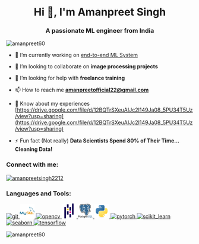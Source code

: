 <h1 align="center">Hi 👋, I'm Amanpreet Singh</h1>
<h3 align="center">A passionate ML engineer from India</h3>

<p align="left"> <img src="https://komarev.com/ghpvc/?username=amanpreet60&label=Profile%20views&color=0e75b6&style=flat" alt="amanpreet60" /> </p>

- 🔭 I’m currently working on [end-to-end ML System](https://github.com/amanpreet60/Market_ml_system)

- 👯 I’m looking to collaborate on **image processing projects**

- 🤝 I’m looking for help with **freelance training**

- 📫 How to reach me **amanpreetofficial22@gmail.com**

- 📄 Know about my experiences [https://drive.google.com/file/d/12BQTrSXeuAIJc2I149Ja08_5PU34T5Uz/view?usp=sharing](https://drive.google.com/file/d/12BQTrSXeuAIJc2I149Ja08_5PU34T5Uz/view?usp=sharing)

- ⚡ Fun fact (Not really) **Data Scientists Spend 80% of Their Time... Cleaning Data!**

<h3 align="left">Connect with me:</h3>
<p align="left">
<a href="https://linkedin.com/in/amanpreetsingh2212" target="blank"><img align="center" src="https://raw.githubusercontent.com/rahuldkjain/github-profile-readme-generator/master/src/images/icons/Social/linked-in-alt.svg" alt="amanpreetsingh2212" height="30" width="40" /></a>
</p>

<h3 align="left">Languages and Tools:</h3>
<p align="left"> <a href="https://git-scm.com/" target="_blank" rel="noreferrer"> <img src="https://www.vectorlogo.zone/logos/git-scm/git-scm-icon.svg" alt="git" width="40" height="40"/> </a> <a href="https://www.mysql.com/" target="_blank" rel="noreferrer"> <img src="https://raw.githubusercontent.com/devicons/devicon/master/icons/mysql/mysql-original-wordmark.svg" alt="mysql" width="40" height="40"/> </a> <a href="https://opencv.org/" target="_blank" rel="noreferrer"> <img src="https://www.vectorlogo.zone/logos/opencv/opencv-icon.svg" alt="opencv" width="40" height="40"/> </a> <a href="https://pandas.pydata.org/" target="_blank" rel="noreferrer"> <img src="https://raw.githubusercontent.com/devicons/devicon/2ae2a900d2f041da66e950e4d48052658d850630/icons/pandas/pandas-original.svg" alt="pandas" width="40" height="40"/> </a> <a href="https://www.postgresql.org" target="_blank" rel="noreferrer"> <img src="https://raw.githubusercontent.com/devicons/devicon/master/icons/postgresql/postgresql-original-wordmark.svg" alt="postgresql" width="40" height="40"/> </a> <a href="https://www.python.org" target="_blank" rel="noreferrer"> <img src="https://raw.githubusercontent.com/devicons/devicon/master/icons/python/python-original.svg" alt="python" width="40" height="40"/> </a> <a href="https://pytorch.org/" target="_blank" rel="noreferrer"> <img src="https://www.vectorlogo.zone/logos/pytorch/pytorch-icon.svg" alt="pytorch" width="40" height="40"/> </a> <a href="https://scikit-learn.org/" target="_blank" rel="noreferrer"> <img src="https://upload.wikimedia.org/wikipedia/commons/0/05/Scikit_learn_logo_small.svg" alt="scikit_learn" width="40" height="40"/> </a> <a href="https://seaborn.pydata.org/" target="_blank" rel="noreferrer"> <img src="https://seaborn.pydata.org/_images/logo-mark-lightbg.svg" alt="seaborn" width="40" height="40"/> </a> <a href="https://www.tensorflow.org" target="_blank" rel="noreferrer"> <img src="https://www.vectorlogo.zone/logos/tensorflow/tensorflow-icon.svg" alt="tensorflow" width="40" height="40"/> </a> </p>

<p><img align="center" src="https://github-readme-stats.vercel.app/api/top-langs?username=amanpreet60&show_icons=true&locale=en&layout=compact" alt="amanpreet60" /></p>
